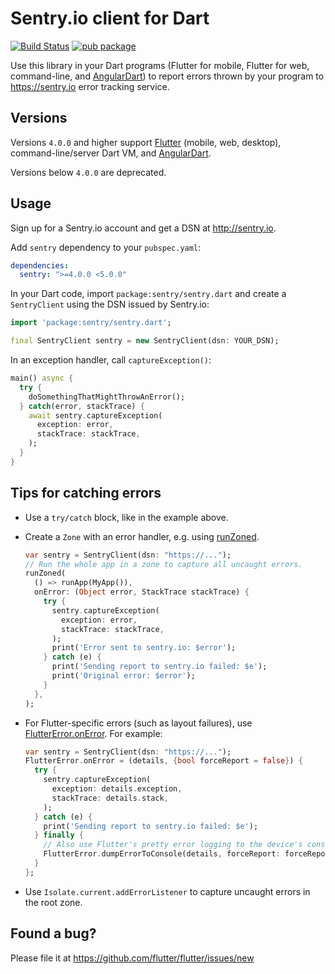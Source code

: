 # Sentry.io client for Dart

[![Build Status](https://travis-ci.org/flutter/sentry.svg?branch=master)](https://travis-ci.org/flutter/sentry)
[![pub package](https://img.shields.io/pub/v/sentry.svg)](https://pub.dev/packages/sentry)

Use this library in your Dart programs (Flutter for mobile, Flutter for web,
command-line, and [AngularDart][angular_sentry]) to report errors thrown by your program to
https://sentry.io error tracking service.

## Versions

Versions `4.0.0` and higher support [Flutter][flutter] (mobile, web, desktop),
command-line/server Dart VM, and [AngularDart][angular_sentry].

Versions below `4.0.0` are deprecated.

## Usage

Sign up for a Sentry.io account and get a DSN at http://sentry.io.

Add `sentry` dependency to your `pubspec.yaml`:

```yaml
dependencies:
  sentry: ">=4.0.0 <5.0.0"
```

In your Dart code, import `package:sentry/sentry.dart` and create a `SentryClient` using the DSN issued by Sentry.io:

```dart
import 'package:sentry/sentry.dart';

final SentryClient sentry = new SentryClient(dsn: YOUR_DSN);
```

In an exception handler, call `captureException()`:

```dart
main() async {
  try {
    doSomethingThatMightThrowAnError();
  } catch(error, stackTrace) {
    await sentry.captureException(
      exception: error,
      stackTrace: stackTrace,
    );
  }
}
```

## Tips for catching errors

- Use a `try/catch` block, like in the example above.
- Create a `Zone` with an error handler, e.g. using [runZoned][run_zoned].

  ```dart
  var sentry = SentryClient(dsn: "https://...");
  // Run the whole app in a zone to capture all uncaught errors.
  runZoned(
    () => runApp(MyApp()),
    onError: (Object error, StackTrace stackTrace) {
      try {
        sentry.captureException(
          exception: error,
          stackTrace: stackTrace,
        );
        print('Error sent to sentry.io: $error');
      } catch (e) {
        print('Sending report to sentry.io failed: $e');
        print('Original error: $error');
      }
    },
  );
  ```
- For Flutter-specific errors (such as layout failures), use [FlutterError.onError][flutter_error]. For example:

  ```dart
  var sentry = SentryClient(dsn: "https://...");
  FlutterError.onError = (details, {bool forceReport = false}) {
    try {
      sentry.captureException(
        exception: details.exception,
        stackTrace: details.stack,
      );
    } catch (e) {
      print('Sending report to sentry.io failed: $e');
    } finally {
      // Also use Flutter's pretty error logging to the device's console.
      FlutterError.dumpErrorToConsole(details, forceReport: forceReport);
    }
  };
  ```
- Use `Isolate.current.addErrorListener` to capture uncaught errors
  in the root zone.

## Found a bug?

Please file it at https://github.com/flutter/flutter/issues/new

[flutter]: https://flutter.dev
[run_zoned]: https://api.dartlang.org/stable/dart-async/runZoned.html
[flutter_error]: https://docs.flutter.io/flutter/foundation/FlutterError/onError.html
[angular_sentry]: https://pub.dev/packages/angular_sentry
